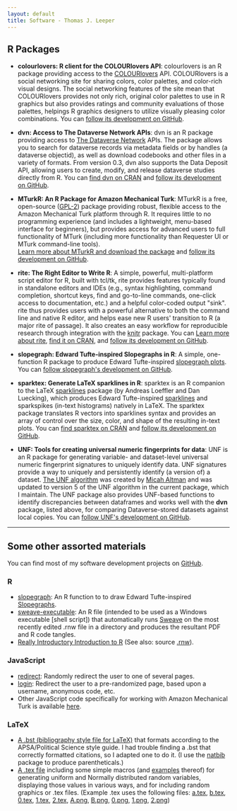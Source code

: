 ```yaml
---
layout: default
title: Software - Thomas J. Leeper
---
```


## R Packages ##

* **colourlovers: R client for the COLOURlovers API**: colourlovers is an R package providing access to the [COLOURlovers](http://www.colourlovers.com/) API. COLOURlovers is a social networking site for sharing colors, color palettes, and color-rich visual designs. The social networking features of the site mean that COLOURlovers provides not only rich, original color palettes to use in R graphics but also provides ratings and community evaluations of those palettes, helpings R graphics designers to utilize visually pleasing color combinations. You can <!--[find colourlovers on CRAN](http://cran.r-project.org/web/packages/colourlovers/index.html) and--> [follow its development on GitHub](https://github.com/leeper/colourlovers).

* **dvn: Access to The Dataverse Network APIs**: dvn is an R package providing access to [The Dataverse Network](http://thedata.org) APIs. The package allows you to search for dataverse records via metadata fields or by handles (a dataverse objectid), as well as download codebooks and other files in a variety of formats. From version 0.3, dvn also supports the Data Deposit API, allowing users to create, modify, and release dataverse studies directly from R. You can [find dvn on CRAN](http://cran.r-project.org/web/packages/dvn/index.html) and [follow its development on GitHub](https://github.com/leeper/dvn).

* **MTurkR: An R Package for Amazon Mechanical Turk**: MTurkR is a free, open-source ([GPL-2](http://www.gnu.org/licenses/gpl-2.0.html)) package providing robust, flexible access to the Amazon Mechanical Turk platform through R. It requires little to no programming experience (and includes a lightweight, menu-based interface for beginners), but provides access for advanced users to full functionality of MTurk (including more functionality than Requester UI or MTurk command-line tools).<br/>[Learn more about MTurkR and download the package](http://leeper.github.io/MTurkR) and [follow its development on GitHub](https://github.com/leeper/MTurkR).

* **rite: The Right Editor to Write R**: A simple, powerful, multi-platform script editor for R, built with tcl/tk, rite provides features typically found in standalone editors and IDEs (e.g., syntax highlighting, command completion, shortcut keys, find and go-to-line commands, one-click access to documentation, etc.) and a helpful color-coded output "sink". rite thus provides users with a powerful alternative to both the command line and native R editor, and helps ease new R users' transition to R (a major rite of passage). It also creates an easy workflow for reproducible research through integration with the [knitr](http://cran.r-project.org/web/packages/knitr/index.html) package. You can [Learn more about rite](http://leeper.github.io/rite), [find it on CRAN](http://cran.r-project.org/web/packages/rite/index.html), and [follow its development on GitHub](https://github.com/leeper/rite).

* **slopegraph: Edward Tufte-inspired Slopegraphs in R**: A simple, one-function R package to produce Edward Tufte-inspired [slopegraph plots](http://www.edwardtufte.com/bboard/q-and-a-fetch-msg?msg_id=0003nk). You can [follow slopegraph's development on GitHub](https://github.com/leeper/slopegraph).

* **sparktex: Generate LaTeX sparklines in R**: sparktex is an R companion to the LaTeX [sparklines](http://www.ctan.org/pkg/sparklines) package (by Andreas Loeffler and Dan Luecking), which produces Edward Tufte-inspired [sparklines](http://en.wikipedia.org/wiki/Sparkline) and sparkspikes (in-text histograms) natively in LaTeX. The sparktex package translates R vectors into sparklines syntax and provides an array of control over the size, color, and shape of the resulting in-text plots. You can [find sparktex on CRAN](http://cran.r-project.org/web/packages/sparktex/index.html) and [follow its development on GitHub](https://github.com/leeper/sparktex).

* **UNF: Tools for creating universal numeric fingerprints for data**: UNF is an R package for generating variable- and dataset-level universal numeric fingerprint signatures to uniquely identify data. UNF signatures provide a way to uniquely and persistently identify (a version of) a dataset. [The UNF algorithm](http://thedata.org/book/universal-numerical-fingerprint) was created by [Micah Altman](http://micahaltman.com/) and was updated to version 5 of the UNF algorithm in the current package, which I maintain. The UNF package also provides UNF-based functions to identify discrepancies between dataframes and works well with the **dvn** package, listed above, for comparing Dataverse-stored datasets against local copies. You can [follow UNF's development on GitHub](https://github.com/leeper/UNF).


---
## Some other assorted materials ##

You can find most of my software development projects on [GitHub](http://github.com/leeper).

### R ###
* [slopegraph](https://github.com/leeper/slopegraph): An R function to to draw Edward Tufte-inspired [Slopegraphs](http://www.edwardtufte.com/bboard/q-and-a-fetch-msg?msg_id=0003nk).
* [sweave-executable](https://gist.github.com/leeper/7333995): An R file (intended to be used as a Windows executable [shell script]) that automatically runs [Sweave](http://www.statistik.lmu.de/~leisch/Sweave/) on the most recently edited .rnw file in a directory and produces the resultant PDF and R code tangles.
* [Really Introductory Introduction to R](http://thomasleeper.com/Rcourse/Intro2R/Intro2R.pdf) (See also: source [.rnw](http://thomasleeper.com/Rcourse/Intro2R/Intro2R.rnw)).

### JavaScript ###
* [redirect](https://github.com/leeper/leeper.github.io/blob/master/code/javascript/redirect.html): Randomly redirect the user to one of several pages.
* [login](https://github.com/leeper/leeper.github.io/blob/master/code/javascript/login.html): Redirect the user to a pre-randomized page, based upon a username, anonymous code, etc.
* Other JavaScript code specifically for working with Amazon Mechanical Turk is available [here](MTurkR/index.html).

### LaTeX ###
* [A .bst (bibliography style file for LaTeX)](https://github.com/leeper/leeper.github.io/blob/master/code/tex/apsa-leeper.bst) that formats according to the APSA/Political Science style guide. I had trouble finding a .bst that correctly formatted citations, so I adapted one to do it. (I use the [natbib](http://www.ctan.org/tex-archive/macros/latex/contrib/natbib/) package to produce parentheticals.)
* [A .tex file](https://github.com/leeper/leeper.github.io/blob/master/code/tex/random.tex) including some simple macros (and [examples](code/tex/random.pdf) thereof) for generating uniform and Normally distributed random variables, displaying those values in various ways, and for including random graphics or .tex files. (Example .tex uses the following files:
[a.tex](code/tex/a.tex), [b.tex](code/tex/b.tex), [0.tex](code/tex/0.tex), [1.tex](code/tex/1.tex), [2.tex](code/tex/2.tex), [A.png](code/tex/A.png), [B.png](code/tex/B.png), [0.png](code/tex/0.png), [1.png](code/tex/1.png), [2.png](code/tex/2.png))
